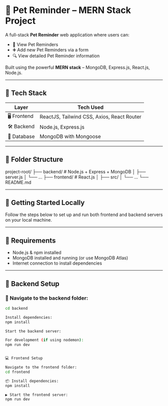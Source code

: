 # 🐶 Pet Reminder – MERN Stack Project

A full-stack **Pet Reminder** web application where users can:

- 🧾 View Pet Reminders
- ➕ Add new Pet Reminders via a form
- 🔍 View detailed Pet Reminder information

Built using the powerful **MERN stack** – MongoDB, Express.js, React.js, Node.js.

---

## 🌟 Tech Stack

| Layer     | Tech Used                         |
|-----------|-----------------------------------|
| 🖥️ Frontend | ReactJS, Tailwind CSS, Axios, React Router |
| 🛠️ Backend  | Node.js, Express.js              |
| 💾 Database | MongoDB with Mongoose            |

---

## 📁 Folder Structure
project-root/
├── backend/ # Node.js + Express + MongoDB
│ ├── server.js
│ └── ...
├── frontend/ # React.js
│ ├── src/
│ └── ...
└── README.md


---

## 🚀 Getting Started Locally

Follow the steps below to set up and run both frontend and backend servers on your local machine.

---

## 🧠 Requirements

- Node.js & npm installed
- MongoDB installed and running (or use MongoDB Atlas)
- Internet connection to install dependencies

---

## 🔧 Backend Setup

### 📍 Navigate to the backend folder:

```bash
cd backend

Install dependencies:
npm install

Start the backend server:

For development (if using nodemon):
npm run dev


💻 Frontend Setup

Navigate to the frontend folder:
cd frontend

📦 Install dependencies:
npm install

▶️ Start the frontend server:
npm run dev 